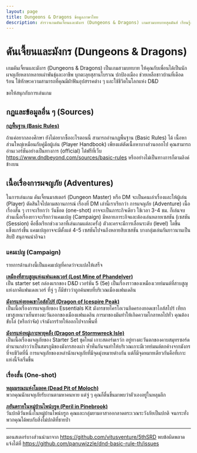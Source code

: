 ```yaml
---
layout: page
title: Dungeons & Dragons ข้อมูลภาษาไทย
description: สำรวจเกมดันเจี้ยนและมังกร (Dungeons & Dragons) เกมสวมบทบาทสุดมันส์ เรียนรู้กฏพื้นฐาน ชุดเริ่มต้น หนังสือกฏหลัก และเนื้อเรื่องการผจญภัยสำหรับผู้เล่นใหม่และผู้เล่นเก๋า
---
```


# ดันเจี้ยนและมังกร (Dungeons & Dragons)

เกมดันเจี้ยนและมังกร (Dungeons & Dragons) เป็นเกมสวมบทบาท ให้คุณกับเพื่อนได้เป็นนักผจญภัยหลากหลายเผ่าพันธุ์และอาชีพ บุกตะลุยสุสานโบราณ ปกป้องเมือง ช่วยเหลือชาวบ้านที่เดือดร้อน ใช้ทักษะความสามารถที่คุณมีฝ่าฟันอุปสรรคต่าง ๆ และใช้ชีวิตในโลกแห่ง D&D

ขอให้สนุกกับการเล่นเกม

## กฏและข้อมูลอื่น ๆ (Sources)

[**กฏพื้นฐาน (Basic Rules)**](./basic-rules)

ถ้าแค่อยากลองศึกษา ยังไม่อยากซื้ออะไรตอนนี้ สามารถอ่านกฏพื้นฐาน (Basic Rules) ได้ เนื้อหาส่วนใหญ่เหมือนกับคู่มือผู้เล่น (Player Handbook) เพียงแต่ตัดเนื้อหาบางส่วนออกไป คุณสามารถอ่านเวอร์ชันอย่างเป็นทางการ (official) ได้ฟรีที่เว็บ https://www.dndbeyond.com/sources/basic-rules หรืออย่างไม่เป็นทางการก็ตามลิงค์ข้างบน

## เนื้อเรื่องการผจญภัย (Adventures)

ในการเล่นเกม ดันเจี้ยนมาสเตอร์ (Dungeon Master) หรือ DM จะเป็นคนเล่าเรื่องและให้ผู้เล่น (Player) ตัดสินใจไปตามสถานการณ์ เรื่องที่ DM เล่านี้เราเรียกว่า การผจญภัย (Adventure) เนื้อเรื่องสั้น ๆ เราจะเรียกว่า วันช็อต (one-shot) อาจจะเป็นภาระกิจเดียว ใช้เวลา 3-4 ชม. ก็เล่นจบ ส่วนเนื้อเรื่องยาวจะเรียกว่าแคมเปญ (Campaign) มีหลายภาระกิจและต้องเล่นหลายเซสชัน (เซสชัน (Session) คือชื่อเรียกช่วงเวลาที่เล่นเกมแต่ละครั้ง) ตัวละครจะมีการเลื่อนระดับ (level) โตขึ้นแข็งแกร่งขึ้น แคมเปญอาจจะมีตั้งแต่ 4-5 เซสชันไปจนถึงหลายสิบเซสชัน บางกลุ่มเล่นกันยาวนานเป็นสิบปี สนุกจนน่าอิจฉา

### แคมเปญ (Campaign)

รายการด้านล่างนี้เป็นแคมเปญที่คาดว่าจะแปลให้เสร็จ

[**เหมืองที่สาบสูญแห่งแฟนเดลเวอร์ (Lost Mine of Phandelver)**](./lost-mine-of-phandelver/)  
เป็น starter set กล่องแรกของ D&D เวอร์ชัน 5 (5e) เป็นเรื่องราวของเหมืองเวทย์มนต์ที่สาบสูญแห่งภาคีแฟนเดลเวอร์ ที่จู่ ๆ ก็มีข่าวว่าถูกค้นพบที่บริเวณเมืองแฟนเดลิน

[**มังกรแห่งยอดเขาไอส์สไปร์ (Dragon of Icespire Peak)**](./dragon-of-icespire-peak/)  
เป็นเนื้อเรื่องการผจญภัยของ Essentials Kit มังกรขายไครโอเวนยึดครองยอดเขาไอส์สไปร์ เทียกเขาสูงหนาวเย็นทางตะวันออกของเมืองแฟนเดลิน การมาของมันทำให้เกิดความโกลาหลไปทั่ว คุณต้องขับไล่ (หรือกำจัด) เจ้ามังกรร้ายให้ออกไปจากพื้นที่

[**มังกรแห่งหมู่เกาะพายุคลั่ง (Dragon of Stormwreck Isle)**](./dragons-of-stormwreck-isle/)  
เป็นเนื้อเรื่องผจญภัยของ Starter Set ชุดใหม่ เกาะสตอร์มเรว์ก อยู่ทางตะวันตกของคาบสมุทรซอร์ด ตำนานกล่าวว่าเป็นสมรภูมิของมังกรสองเผ่า ห้ำหั่นกันจนทำให้บริเวณเกาะมีเวทย์มนต์ตกค้างจากมังกรที่จบชีวิตที่นี่ การผจญภัยของเหล่านักผจญภัยที่มีจุดมุ่งหมายต่างกัน แต่ก็มีจุดหมายเดียวกันคือที่เกาะแห่งนี้จึงเริ่มขึ้น

### เรื่องสั้น (One-shot)

[**หลุมมรณะแห่งโมลอค (Dead Pit of Moloch)**](./one-shot/dead-pit-of-moloch.pdf)  
พวกคุณนักผจญภัยรับงานตามหาคนหาย แต่จู่ ๆ คุณก็ตื่นขึ้นมาพบว่าตัวเองอยู่ในหลุมลึก

[**ภยันตรายในหมู่บ้านไพน์บรูค (Peril in Pinebrook)**](./one-shot/peril-in-pinebrook)  
วันปกติวันหนึ่งในหมู่บ้านไพน์บรูก คุณและกลุ่มยามอาสาออกลาดตระเวณระวังภัยเป็นปกติ จนกระทั่งพวกคุณได้พบกับสิ่งไม่ปกติที่ชายป่า

---

มอนสเตอร์บางส่วนนำมาจาก https://github.com/vitusventure/5thSRD
พบข้อผิดพลาดแจ้งได้ที่ https://github.com/panuwizzle/dnd-basic-rule-th/issues
